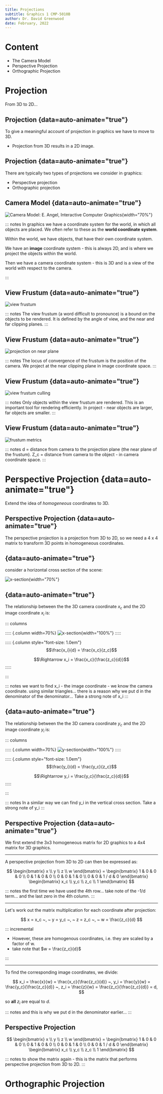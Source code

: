 ```yaml
---
title: Projections
subtitle: Graphics 1 CMP-5010B
author: Dr. David Greenwood
date: February, 2022
---
```


# Content

- The Camera Model
- Perspective Projection
- Orthographic Projection

# Projection

From 3D to 2D...

## Projection {data=auto-animate="true"}

To give a meaningful account of projection in graphics we have to move to 3D.

- Projection from 3D results in a 2D image.

## Projection {data=auto-animate="true"}

There are typically two types of projections we consider in graphics:

- Perspective projection
- Orthographic projection

## Camera Model {data=auto-animate="true"}

![Camera Model: E. Angel, Interactive Computer Graphics](assets/png/camera-world.png){width="70%"}

::: notes
In graphics we have a coordinate system for the world, in which all objects are placed.
We often refer to these as the **world coordinate system**.

Within the world, we have objects, that have their own coordinate system.

We have an **image** coordinate system - this is always 2D, and is where we project the objects within the world.

Then we have a camera coordinate system - this is 3D and is a view of the world with respect to the camera.

:::

## View Frustum {data=auto-animate="true"}

![view frustum](assets/svg/frustum1.svg)

::: notes
The view frustum (a word difficult to pronounce) is a bound on the objects to be rendered.
It is defined by the angle of view, and the near and far clipping planes.
:::

## View Frustum {data=auto-animate="true"}

![projection on near plane](assets/svg/frustum2.svg)

::: notes
The locus of convergence of the frustum is the position of the camera.
We project at the near clipping plane in image coordinate space.
:::

## View Frustum {data=auto-animate="true"}

![view frustum culling](assets/svg/frustum3.svg)

::: notes
Only objects within the view frustum are rendered.
This is an important tool for rendering efficiently.
In project - near objects are larger, far objects are smaller.
:::

## View Frustum {data=auto-animate="true"}

![frustum metrics](assets/svg/frustum4.svg)

::: notes
d = distance from camera to the projection plane (the near plane of the frustum).
Z_c = distance from camera to the object - in camera coordinate space.
:::

# Perspective Projection {data=auto-animate="true"}

Extend the idea of _homogeneous_ coordinates to 3D.

## Perspective Projection {data=auto-animate="true"}

The perspective projection is a projection from 3D to 2D, so we need a 4 x 4 matrix to transform 3D points in homogeneous coordinates.

## {data=auto-animate="true"}

consider a horizontal cross section of the scene:

![x-section](assets/svg/perspective-x.svg){width="70%"}

## {data=auto-animate="true"}

The relationship between the the 3D camera coordinate $x_c$ and the 2D image coordinate $x_i$ is:

::: columns

::::: {.column width=70%}
![x-section](assets/svg/perspective-x.svg){width="100%"}
:::::

::::: {.column style="font-size: 1.0em"}
$$\frac{x_i}{d} = \frac{x_c}{z_c}$$

$$\Rightarrow x_i = \frac{x_c}{\frac{z_c}{d}}$$
:::::

:::

::: notes
we want to find x_i - the image coordinate - we know the camera coordinate.
using similar triangles...
there is a reason why we put d in the denominator of the denominator...
Take a strong note of x_i
:::

## {data=auto-animate="true"}

The relationship between the the 3D camera coordinate $y_c$ and the 2D image coordinate $y_i$ is:

::: columns

::::: {.column width=70%}
![y-section](assets/svg/perspective-y.svg){width="100%"}
:::::

::::: {.column style="font-size: 1.0em"}
$$\frac{y_i}{d} = \frac{y_c}{z_c}$$

$$\Rightarrow y_i = \frac{y_c}{\frac{z_c}{d}}$$
:::::

:::

::: notes
In a similar way we can find y_i in the vertical cross section.
Take a strong note of y_i
:::

## Perspective Projection {data=auto-animate="true"}

We first extend the 3x3 homogeneous matrix for 2D graphics to a 4x4 matrix for 3D graphics.

---

A perspective projection from 3D to 2D can then be expressed as:

$$
\begin{bmatrix} x \\ y \\ z \\ w \end{bmatrix} =
\begin{bmatrix}
1 & 0 & 0 & 0 \\
0 & 1 & 0 & 0 \\
0 & 0 & 1 & 0 \\
0 & 0 & 1 / d & 0
\end{bmatrix}
\begin{bmatrix}
x_c \\ y_c \\ z_c \\ 1
\end{bmatrix}
$$

::: notes
the first time we have used the 4th row...
take note of the -1/d term... and the last zero in the 4th column.
:::

---

Let's work out the matrix multiplication for each coordinate after projection:

$$
x = x_c ~, ~ y = y_c ~, ~ z = z_c ~, ~ w = \frac{z_c}{d}
$$

::: incremental

- However, these are homogenous coordinates, i.e. they are scaled by a factor of w.
- take note that $w = \frac{z_c}{d}$

:::

---

To find the corresponding image coordinates, we divide:

$$
x_i = \frac{x}{w} = \frac{x_c}{\frac{z_c}{d}} ~,
y_i = \frac{y}{w} = \frac{y_c}{\frac{z_c}{d}} ~,
z_i = \frac{z}{w} = \frac{z_c}{\frac{z_c}{d}} = d,
$$

so **all** $z_i$ are equal to $d$.

::: notes
and this is why we put d in the denominator earlier...
:::

## Perspective Projection

$$
\begin{bmatrix} x \\ y \\ z \\ w \end{bmatrix} =
\begin{bmatrix}
1 & 0 & 0 & 0 \\
0 & 1 & 0 & 0 \\
0 & 0 & 1 & 0 \\
0 & 0 & 1 / d & 0
\end{bmatrix}
\begin{bmatrix}
x_c \\ y_c \\ z_c \\ 1
\end{bmatrix}
$$

::: notes
to show the matrix again - this is the matrix that performs perspective projection from 3D to 2D.
:::

# Orthographic Projection
